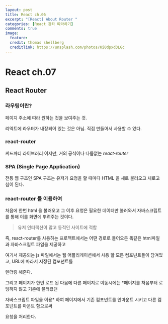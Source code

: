 ```yaml
---
layout: post
title: React ch.06
excerpt: "[React] About Router "
categories: [React 강좌 따라하기]
comments: true
image:
  feature:
  credit: thomas shellberg
  creditlink: https://unsplash.com/photos/Ki0dpxd3LGc
---
```


# React ch.07

## React Router

### 라우팅이란?

페이지 주소에 따라 원하는 것을 보여주는 것.


리엑트에 라우터가 내장되어 있는 것은 아님.
직접 만들어서 사용할 수 있다.

### react-router

써드파티 라이브러리 이지만, 거의 공식이나 다름없는 *react-router*


### SPA (Single Page Application)

전통 웹 구조인 SPA 구조는 유저가 요청을 할 때마다 HTML 을 새로 불러오고 새로고침이 된다.


### react-router 를 이용하여

처음에 한번 html 을 불러오고 그 이후 요청은 필요한 데이터만 불러와서 자바스크립트를 통해 이를 화면에 뿌려주는 것이다.
> 유저 인터랙션이 많고 동적인 사이트에 적합

즉, react-router를 사용하는 프로젝트에서는 어떤 경로로 들어오든 똑같은 html파일과 자바스크립트 파일을 제공하고

여기서 제공되는 js 파일에서는 웹 어플리케이션에서 사용 할 모든 컴포넌트들이 담겨있고, URL에 따라서 지정된 컴포넌트를

렌더링 해준다.

그리고 페이지가 한번 로드 된 다음에 다른 페이지로 이동시에는 *페이지를 처음부터 로딩하지 않고 기존에 불러왔던

자바스크립트 파일을 이용* 하여 페이지에서 기존 컴포넌트를 언마운트 시키고 다른 컴포넌트를 마운트 함으로써

요청을 처리한다.
